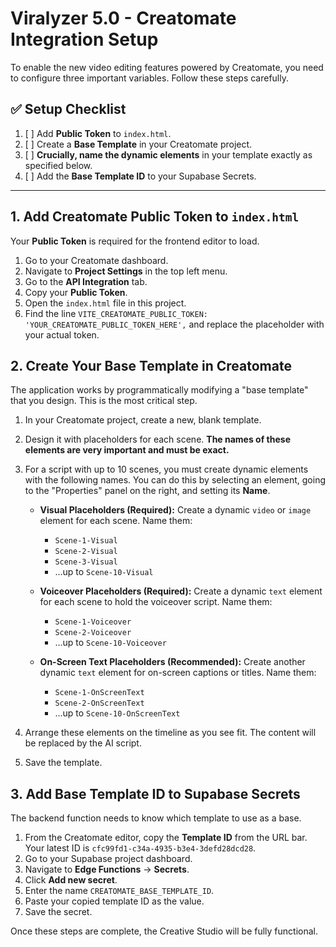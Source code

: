 # Viralyzer 5.0 - Creatomate Integration Setup

To enable the new video editing features powered by Creatomate, you need to configure three important variables. Follow these steps carefully.

## ✅ Setup Checklist

1.  [ ] Add **Public Token** to `index.html`.
2.  [ ] Create a **Base Template** in your Creatomate project.
3.  [ ] **Crucially, name the dynamic elements** in your template exactly as specified below.
4.  [ ] Add the **Base Template ID** to your Supabase Secrets.

---

## 1. Add Creatomate Public Token to `index.html`

Your **Public Token** is required for the frontend editor to load.

1.  Go to your Creatomate dashboard.
2.  Navigate to **Project Settings** in the top left menu.
3.  Go to the **API Integration** tab.
4.  Copy your **Public Token**.
5.  Open the `index.html` file in this project.
6.  Find the line `VITE_CREATOMATE_PUBLIC_TOKEN: 'YOUR_CREATOMATE_PUBLIC_TOKEN_HERE',` and replace the placeholder with your actual token.

## 2. Create Your Base Template in Creatomate

The application works by programmatically modifying a "base template" that you design. This is the most critical step.

1.  In your Creatomate project, create a new, blank template.
2.  Design it with placeholders for each scene. **The names of these elements are very important and must be exact.**
3.  For a script with up to 10 scenes, you must create dynamic elements with the following names. You can do this by selecting an element, going to the "Properties" panel on the right, and setting its **Name**.

    - **Visual Placeholders (Required):** Create a dynamic `video` or `image` element for each scene. Name them:
        - `Scene-1-Visual`
        - `Scene-2-Visual`
        - `Scene-3-Visual`
        - ...up to `Scene-10-Visual`

    - **Voiceover Placeholders (Required):** Create a dynamic `text` element for each scene to hold the voiceover script. Name them:
        - `Scene-1-Voiceover`
        - `Scene-2-Voiceover`
        - ...up to `Scene-10-Voiceover`
        
    - **On-Screen Text Placeholders (Recommended):** Create another dynamic `text` element for on-screen captions or titles. Name them:
        - `Scene-1-OnScreenText`
        - `Scene-2-OnScreenText`
        - ...up to `Scene-10-OnScreenText`

4.  Arrange these elements on the timeline as you see fit. The content will be replaced by the AI script.
5.  Save the template.

## 3. Add Base Template ID to Supabase Secrets

The backend function needs to know which template to use as a base.

1.  From the Creatomate editor, copy the **Template ID** from the URL bar. Your latest ID is `cfc99fd1-c34a-4935-b3e4-3defd28dcd28`.
2.  Go to your Supabase project dashboard.
3.  Navigate to **Edge Functions** -> **Secrets**.
4.  Click **Add new secret**.
5.  Enter the name `CREATOMATE_BASE_TEMPLATE_ID`.
6.  Paste your copied template ID as the value.
7.  Save the secret.

Once these steps are complete, the Creative Studio will be fully functional.